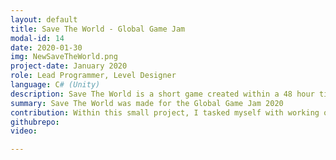 ```yaml
---
layout: default
title: Save The World - Global Game Jam
modal-id: 14
date: 2020-01-30
img: NewSaveTheWorld.png
project-date: January 2020
role: Lead Programmer, Level Designer
language: C# (Unity)
description: Save The World is a short game created within a 48 hour time frame as part of the Global Game Jam 2020. Our team was composed of 2 Programmers and 3 Designers. The theme of this project was “Repair”; so my team and I thought of an idea in which you play as a character on a space station, and send drones to the nearby planet in order to explore, scavenge and repair the environment. Our initial idea was to be able to repair the drones as they come back to the station as well; but we realised that we had over-scoped, so we decided to just stick to one section of the game.
summary: Save The World was made for the Global Game Jam 2020
contribution: Within this small project, I tasked myself with working on the scripts for each drone; scavenger, worker and explorer. This involved learning the use of classes more in depth, and gaining a stronger understanding of the practical applications of this feature. I also helped with programming the world generation.
githubrepo: 
video: 

---
```

